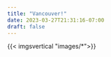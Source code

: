 ```yaml
---
title: "Vancouver!"
date: 2023-03-27T21:31:16-07:00
draft: false
---
```


{{< imgsvertical "images/*">}}
